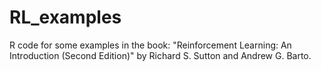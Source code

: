 # RL_examples
R code for some examples in the book: "Reinforcement Learning: An Introduction (Second Edition)" by Richard S. Sutton and Andrew G. Barto.

